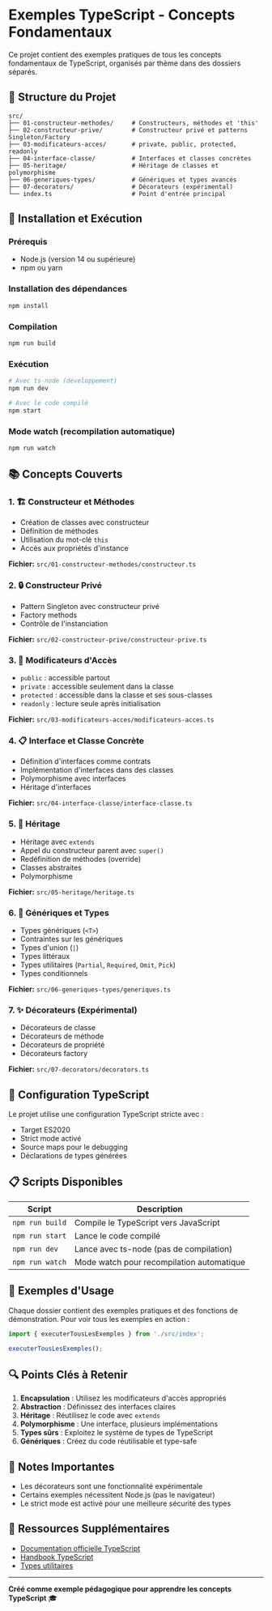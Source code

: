 # Exemples TypeScript - Concepts Fondamentaux

Ce projet contient des exemples pratiques de tous les concepts fondamentaux de TypeScript, organisés par thème dans des dossiers séparés.

## 📁 Structure du Projet

```
src/
├── 01-constructeur-methodes/     # Constructeurs, méthodes et 'this'
├── 02-constructeur-prive/        # Constructeur privé et patterns Singleton/Factory
├── 03-modificateurs-acces/       # private, public, protected, readonly
├── 04-interface-classe/          # Interfaces et classes concrètes
├── 05-heritage/                  # Héritage de classes et polymorphisme
├── 06-generiques-types/          # Génériques et types avancés
├── 07-decorators/                # Décorateurs (expérimental)
└── index.ts                      # Point d'entrée principal
```

## 🚀 Installation et Exécution

### Prérequis
- Node.js (version 14 ou supérieure)
- npm ou yarn

### Installation des dépendances
```bash
npm install
```

### Compilation
```bash
npm run build
```

### Exécution
```bash
# Avec ts-node (développement)
npm run dev

# Avec le code compilé
npm start
```

### Mode watch (recompilation automatique)
```bash
npm run watch
```

## 📚 Concepts Couverts

### 1. 🏗️ Constructeur et Méthodes
- Création de classes avec constructeur
- Définition de méthodes
- Utilisation du mot-clé `this`
- Accès aux propriétés d'instance

**Fichier:** `src/01-constructeur-methodes/constructeur.ts`

### 2. 🔒 Constructeur Privé
- Pattern Singleton avec constructeur privé
- Factory methods
- Contrôle de l'instanciation

**Fichier:** `src/02-constructeur-prive/constructeur-prive.ts`

### 3. 🔐 Modificateurs d'Accès
- `public` : accessible partout
- `private` : accessible seulement dans la classe
- `protected` : accessible dans la classe et ses sous-classes
- `readonly` : lecture seule après initialisation

**Fichier:** `src/03-modificateurs-acces/modificateurs-acces.ts`

### 4. 📋 Interface et Classe Concrète
- Définition d'interfaces comme contrats
- Implémentation d'interfaces dans des classes
- Polymorphisme avec interfaces
- Héritage d'interfaces

**Fichier:** `src/04-interface-classe/interface-classe.ts`

### 5. 🧬 Héritage
- Héritage avec `extends`
- Appel du constructeur parent avec `super()`
- Redéfinition de méthodes (override)
- Classes abstraites
- Polymorphisme

**Fichier:** `src/05-heritage/heritage.ts`

### 6. 🎯 Génériques et Types
- Types génériques (`<T>`)
- Contraintes sur les génériques
- Types d'union (`|`)
- Types littéraux
- Types utilitaires (`Partial`, `Required`, `Omit`, `Pick`)
- Types conditionnels

**Fichier:** `src/06-generiques-types/generiques.ts`

### 7. ✨ Décorateurs (Expérimental)
- Décorateurs de classe
- Décorateurs de méthode
- Décorateurs de propriété
- Décorateurs factory

**Fichier:** `src/07-decorators/decorators.ts`

## 🔧 Configuration TypeScript

Le projet utilise une configuration TypeScript stricte avec :
- Target ES2020
- Strict mode activé
- Source maps pour le debugging
- Déclarations de types générées

## 📋 Scripts Disponibles

| Script | Description |
|--------|-------------|
| `npm run build` | Compile le TypeScript vers JavaScript |
| `npm run start` | Lance le code compilé |
| `npm run dev` | Lance avec ts-node (pas de compilation) |
| `npm run watch` | Mode watch pour recompilation automatique |

## 🎯 Exemples d'Usage

Chaque dossier contient des exemples pratiques et des fonctions de démonstration. Pour voir tous les exemples en action :

```typescript
import { executerTousLesExemples } from './src/index';

executerTousLesExemples();
```

## 🔍 Points Clés à Retenir

1. **Encapsulation** : Utilisez les modificateurs d'accès appropriés
2. **Abstraction** : Définissez des interfaces claires
3. **Héritage** : Réutilisez le code avec `extends`
4. **Polymorphisme** : Une interface, plusieurs implémentations
5. **Types sûrs** : Exploitez le système de types de TypeScript
6. **Génériques** : Créez du code réutilisable et type-safe

## 🚨 Notes Importantes

- Les décorateurs sont une fonctionnalité expérimentale
- Certains exemples nécessitent Node.js (pas le navigateur)
- Le strict mode est activé pour une meilleure sécurité des types

## 📖 Ressources Supplémentaires

- [Documentation officielle TypeScript](https://www.typescriptlang.org/docs/)
- [Handbook TypeScript](https://www.typescriptlang.org/docs/handbook/intro.html)
- [Types utilitaires](https://www.typescriptlang.org/docs/handbook/utility-types.html)

---

**Créé comme exemple pédagogique pour apprendre les concepts TypeScript** 🎓

